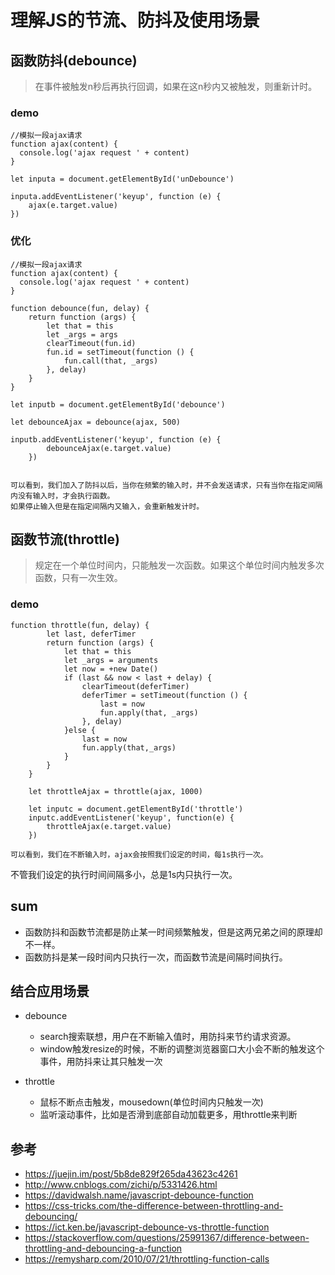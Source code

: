 # 理解JS的节流、防抖及使用场景


## 函数防抖(debounce)

>在事件被触发n秒后再执行回调，如果在这n秒内又被触发，则重新计时。

### demo
```
//模拟一段ajax请求
function ajax(content) {
  console.log('ajax request ' + content)
}

let inputa = document.getElementById('unDebounce')

inputa.addEventListener('keyup', function (e) {
    ajax(e.target.value)
})

```
### 优化

```
//模拟一段ajax请求
function ajax(content) {
  console.log('ajax request ' + content)
}

function debounce(fun, delay) {
    return function (args) {
        let that = this
        let _args = args
        clearTimeout(fun.id)
        fun.id = setTimeout(function () {
            fun.call(that, _args)
        }, delay)
    }
}
    
let inputb = document.getElementById('debounce')

let debounceAjax = debounce(ajax, 500)

inputb.addEventListener('keyup', function (e) {
        debounceAjax(e.target.value)
    })


可以看到，我们加入了防抖以后，当你在频繁的输入时，并不会发送请求，只有当你在指定间隔内没有输入时，才会执行函数。
如果停止输入但是在指定间隔内又输入，会重新触发计时。
```

## 函数节流(throttle)

>规定在一个单位时间内，只能触发一次函数。如果这个单位时间内触发多次函数，只有一次生效。

### demo
```
function throttle(fun, delay) {
        let last, deferTimer
        return function (args) {
            let that = this
            let _args = arguments
            let now = +new Date()
            if (last && now < last + delay) {
                clearTimeout(deferTimer)
                deferTimer = setTimeout(function () {
                    last = now
                    fun.apply(that, _args)
                }, delay)
            }else {
                last = now
                fun.apply(that,_args)
            }
        }
    }

    let throttleAjax = throttle(ajax, 1000)

    let inputc = document.getElementById('throttle')
    inputc.addEventListener('keyup', function(e) {
        throttleAjax(e.target.value)
    })
    
可以看到，我们在不断输入时，ajax会按照我们设定的时间，每1s执行一次。
```

不管我们设定的执行时间间隔多小，总是1s内只执行一次。

## sum
- 函数防抖和函数节流都是防止某一时间频繁触发，但是这两兄弟之间的原理却不一样。
- 函数防抖是某一段时间内只执行一次，而函数节流是间隔时间执行。

## 结合应用场景

- debounce

  - search搜索联想，用户在不断输入值时，用防抖来节约请求资源。
  - window触发resize的时候，不断的调整浏览器窗口大小会不断的触发这个事件，用防抖来让其只触发一次


- throttle

  - 鼠标不断点击触发，mousedown(单位时间内只触发一次)
  - 监听滚动事件，比如是否滑到底部自动加载更多，用throttle来判断


## 参考
- https://juejin.im/post/5b8de829f265da43623c4261
- http://www.cnblogs.com/zichi/p/5331426.html
- https://davidwalsh.name/javascript-debounce-function
- https://css-tricks.com/the-difference-between-throttling-and-debouncing/
- https://ict.ken.be/javascript-debounce-vs-throttle-function
- https://stackoverflow.com/questions/25991367/difference-between-throttling-and-debouncing-a-function
- https://remysharp.com/2010/07/21/throttling-function-calls
